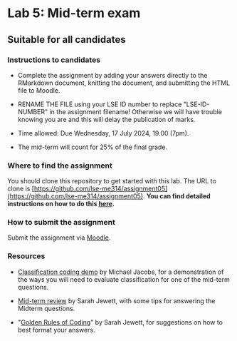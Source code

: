 # Lab 5: Mid-term exam

## Suitable for all candidates

### Instructions to candidates  

* Complete the assignment by adding your answers directly to the RMarkdown document, knitting the document, and submitting the HTML file to Moodle.  

* RENAME THE FILE using your LSE ID number to replace "LSE-ID-NUMBER" in the assignment filename!  Otherwise we will have trouble knowing you are and this will delay the publication of marks.

* Time allowed: Due Wednesday, 17 July 2024, 19.00 (7pm).

* The mid-term will count for 25\% of the final grade.


### Where to find the assignment

You should clone this repository to get started with this lab.  The URL to clone is [https://github.com/lse-me314/assignment05](https://github.com/lse-me314/assignment05).  **You can find detailed instructions on how to do this [here](https://lse-me314.github.io/instructions).**


### How to submit the assignment

Submit the assignment via [Moodle](https://shortcourses.lse.ac.uk/course/view.php?id=158).


### Resources

*  [Classification coding demo](Classification-coding-demo.md) by Michael Jacobs, for a demonstration of the ways you will need to evaluate classification for one of the mid-term questions.

*  [Mid-term review](Midterm_Review.md) by Sarah Jewett, with some tips for answering the Midterm questions.

*  "[Golden Rules of Coding](Golden_Rules_Coding.md)" by Sarah Jewett, for suggestions on how to best format your answers. 
